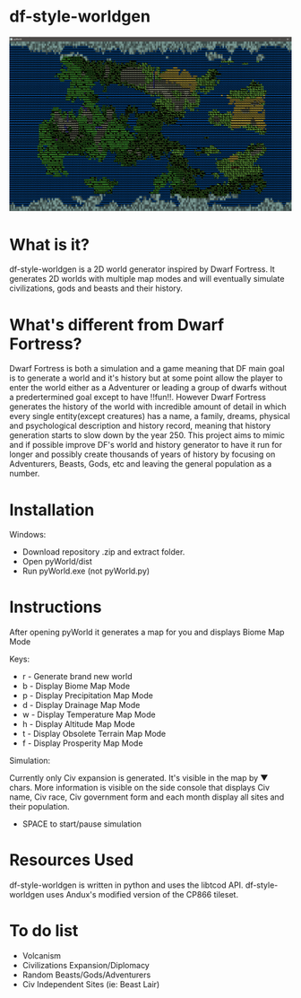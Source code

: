 # df-style-worldgen

![alt text](/Screenshots/1.png "Screenshots")

# What is it?

df-style-worldgen is a 2D world generator inspired by Dwarf Fortress. It generates 2D worlds with multiple map modes and will eventually simulate civilizations, gods and beasts and their history.

# What's different from Dwarf Fortress?

Dwarf Fortress is both a simulation and a game meaning that DF main goal is to generate a world and it's history but at some point allow the player to enter the world either as a Adventurer or leading a group of dwarfs without a predertermined goal except to have !!fun!!. However Dwarf Fortress generates the history of the world with incredible amount of detail in which every single entity(except creatures) has a name, a family, dreams, physical and psychological description and history record, meaning that history generation starts to slow down by the year 250. This project aims to mimic and if possible improve DF's world and history generator to have it run for longer and possibly create thousands of years of history by focusing on Adventurers, Beasts, Gods, etc and leaving the general population as a number.

# Installation

Windows:

- Download repository .zip and extract folder.
- Open pyWorld/dist
- Run pyWorld.exe (not pyWorld.py)

# Instructions

After opening pyWorld it generates a map for you and displays Biome Map Mode

Keys:

- r - Generate brand new world
- b - Display Biome Map Mode
- p - Display Precipitation Map Mode
- d - Display Drainage Map Mode
- w - Display Temperature Map Mode
- h - Display Altitude Map Mode
- t - Display Obsolete Terrain Map Mode
- f - Display Prosperity Map Mode

Simulation:

Currently only Civ expansion is generated. It's visible in the map by ▼ chars. More information is visible on the side console that displays Civ name, Civ race, Civ government form and each month display all sites and their population.

- SPACE to start/pause simulation

# Resources Used

df-style-worldgen is written in python and uses the libtcod API. df-style-worldgen uses Andux's modified version of the CP866 tileset.

# To do list

- Volcanism 
- Civilizations Expansion/Diplomacy
- Random Beasts/Gods/Adventurers
- Civ Independent Sites (ie: Beast Lair)
